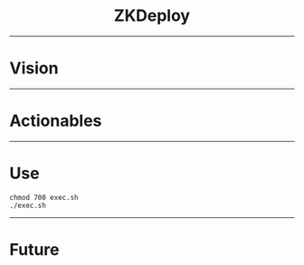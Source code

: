 <h1 align="center">
  ZKDeploy
</h1>

<p align="center"> </p>

-----

# Vision

> 

-----

# Actionables

-----

# Use
```
chmod 700 exec.sh
./exec.sh
```

-----

# Future
